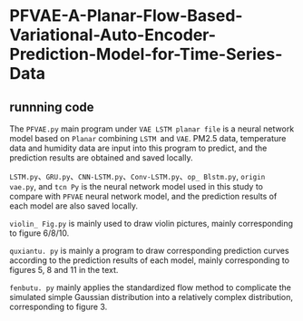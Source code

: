 # PFVAE-A-Planar-Flow-Based-Variational-Auto-Encoder-Prediction-Model-for-Time-Series-Data
## runnning code  
The ``PFVAE.py`` main program under ``VAE LSTM planar file`` is a neural network model based on ``Planar`` combining ``LSTM ``and ``VAE``. PM2.5 data, temperature data and humidity data are input into this program to predict, and the prediction results are obtained and saved locally.    
  
``LSTM.py``、``GRU.py``、``CNN-LSTM.py``、``Conv-LSTM.py``、``op_ Blstm.py``, ``origin vae.py``, and ``tcn Py`` is the neural network model used in this study to compare with ``PFVAE`` neural network model, and the prediction results of each model are also saved locally.  
  
``violin_ Fig.py`` is mainly used to draw violin pictures, mainly corresponding to figure 6/8/10.  
  
``quxiantu. py`` is mainly a program to draw corresponding prediction curves according to the prediction results of each model, mainly corresponding to figures 5, 8 and 11 in the text.  
  
``fenbutu. py`` mainly applies the standardized flow method to complicate the simulated simple Gaussian distribution into a relatively complex distribution, corresponding to figure 3.  
